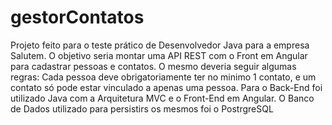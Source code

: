 # gestorContatos
Projeto feito para o teste prático de Desenvolvedor Java para a empresa Salutem. O objetivo seria montar uma API REST com o Front em Angular para cadastrar pessoas e contatos. O mesmo deveria
seguir algumas regras: Cada pessoa deve obrigatoriamente ter no minimo 1 contato, e um contato só pode estar vinculado a apenas uma pessoa. Para o Back-End foi utilizado Java com a Arquitetura MVC
e o Front-End em Angular. O Banco de Dados utilizado para persistirs os mesmos foi o PostrgreSQL
